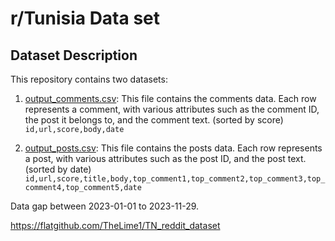 # r/Tunisia Data set

## Dataset Description

This repository contains two datasets:

1. [output_comments.csv](output_comments.csv): This file contains the comments data. Each row represents a comment, with various attributes such as the comment ID, the post it belongs to, and the comment text. (sorted by score) `id,url,score,body,date`

2. [output_posts.csv](output_posts.csv): This file contains the posts data. Each row represents a post, with various attributes such as the post ID, and the post text. (sorted by date) 
`id,url,score,title,body,top_comment1,top_comment2,top_comment3,top_comment4,top_comment5,date`

Data gap between 2023-01-01 to 2023-11-29.

https://flatgithub.com/TheLime1/TN_reddit_dataset
